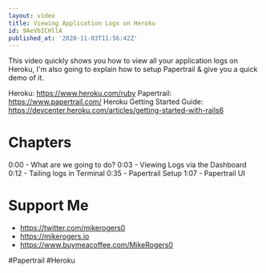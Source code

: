 ```yaml
---
layout: video
title: Viewing Application Logs on Heroku
id: 9AeVbICHllA
published_at: '2020-11-03T11:56:42Z'
---
```

This video quickly shows you how to view all your application logs on Heroku, I'm also going to explain how to setup Papertrail & give you a quick demo of it. 

Heroku: https://www.heroku.com/ruby
Papertrail: https://www.papertrail.com/
Heroku Getting Started Guide: https://devcenter.heroku.com/articles/getting-started-with-rails6

# Chapters

0:00 - What are we going to do?
0:03 - Viewing Logs via the Dashboard
0:12 - Tailing logs in Terminal
0:35 - Papertrail Setup
1:07 - Papertrail UI

# Support Me

- https://twitter.com/mikerogers0
- https://mikerogers.io
- https://www.buymeacoffee.com/MikeRogers0

#Papertrail
#Heroku